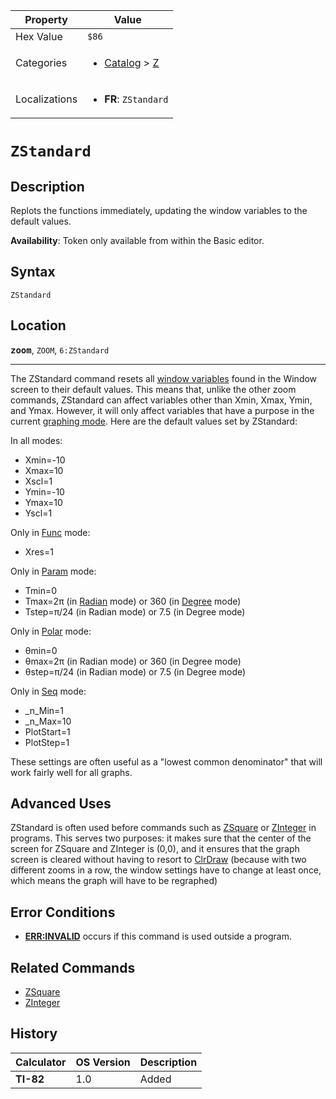 | Property      | Value |
|---------------|-------|
| Hex Value     | `$86`|
| Categories    | <ul><li>[Catalog](<../categories/Catalog.md>) > [Z](<../categories/Catalog.md#Z>)</li></ul> |
| Localizations | <ul><li><b>FR</b>: `ZStandard`</li></ul> |

# `ZStandard`

## Description
Replots the functions immediately, updating the window variables to the default values.


<b>Availability</b>: Token only available from within the Basic editor.

## Syntax
`ZStandard`

## Location
<tt><kbd><b>zoom</b></kbd></tt>, `ZOOM`, `6:ZStandard`
<hr>

The ZStandard command resets all [window variables](/system-variables#window) found in the Window screen to their default values. This means that, unlike the other zoom commands, ZStandard can affect variables other than Xmin, Xmax, Ymin, and Ymax. However, it will only affect variables that have a purpose in the current [graphing mode](/graphing-mode). Here are the default values set by ZStandard:

In all modes:

*   Xmin=-10
*   Xmax=10
*   Xscl=1
*   Ymin=-10
*   Ymax=10
*   Yscl=1

Only in [Func](/func) mode:

*   Xres=1

Only in [Param](/param) mode:

*   Tmin=0
*   Tmax=2π (in [Radian](/radian-mode) mode) or 360 (in [Degree](/degree-mode) mode)
*   Tstep=π/24 (in Radian mode) or 7.5 (in Degree mode)

Only in [Polar](/polar-mode) mode:

*   θmin=0
*   θmax=2π (in Radian mode) or 360 (in Degree mode)
*   θstep=π/24 (in Radian mode) or 7.5 (in Degree mode)

Only in [Seq](/seq-mode) mode:

*   _n_Min=1
*   _n_Max=10
*   PlotStart=1
*   PlotStep=1

These settings are often useful as a "lowest common denominator" that will work fairly well for all graphs.

## Advanced Uses

ZStandard is often used before commands such as [ZSquare](/zsquare) or [ZInteger](/zinteger) in programs. This serves two purposes: it makes sure that the center of the screen for ZSquare and ZInteger is (0,0), and it ensures that the graph screen is cleared without having to resort to [ClrDraw](/clrdraw) (because with two different zooms in a row, the window settings have to change at least once, which means the graph will have to be regraphed)

## Error Conditions

*   **[ERR:INVALID](/errors#invalid)** occurs if this command is used outside a program.

## Related Commands

*   [ZSquare](/zsquare)
*   [ZInteger](/zinteger)

## History
| Calculator | OS Version | Description |
|------------|------------|-------------|
| <b>TI-82</b> | 1.0 | Added |


